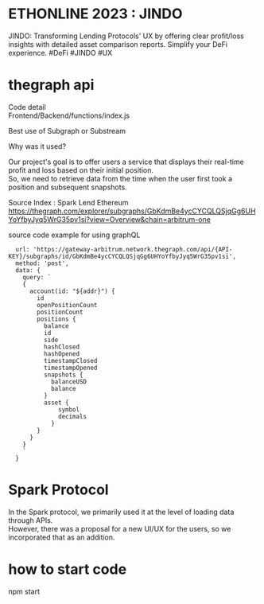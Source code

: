 # ETHONLINE 2023 : JINDO

JINDO: Transforming Lending Protocols' UX by offering clear profit/loss insights with detailed asset comparison reports. Simplify your DeFi experience. #DeFi #JINDO #UX

# thegraph api

Code detail  
Frontend/Backend/functions/index.js

Best use of Subgraph or Substream

Why was it used?

Our project's goal is to offer users a service that displays their real-time profit and loss based on their initial position.   
So, we need to retrieve data from the time when the user first took a position and subsequent snapshots.  

Source Index : Spark Lend Ethereum  
https://thegraph.com/explorer/subgraphs/GbKdmBe4ycCYCQLQSjqGg6UHYoYfbyJyq5WrG35pv1si?view=Overview&chain=arbitrum-one

source code example for using graphQL

```await axios({
  url: 'https://gateway-arbitrum.network.thegraph.com/api/{API-KEY}/subgraphs/id/GbKdmBe4ycCYCQLQSjqGg6UHYoYfbyJyq5WrG35pv1si',
  method: 'post',
  data: {
    query: `
    {
      account(id: "${addr}") {
        id
        openPositionCount
        positionCount
        positions {
          balance
          id
          side
          hashClosed
          hashOpened
          timestampClosed
          timestampOpened
          snapshots {
            balanceUSD
            balance
          }
          asset {
              symbol
              decimals
            }
        }
      }
    }           
    `
  }
```

# Spark Protocol

In the Spark protocol, we primarily used it at the level of loading data through APIs.  
However, there was a proposal for a new UI/UX for the users, so we incorporated that as an addition.

# how to start code

npm start


